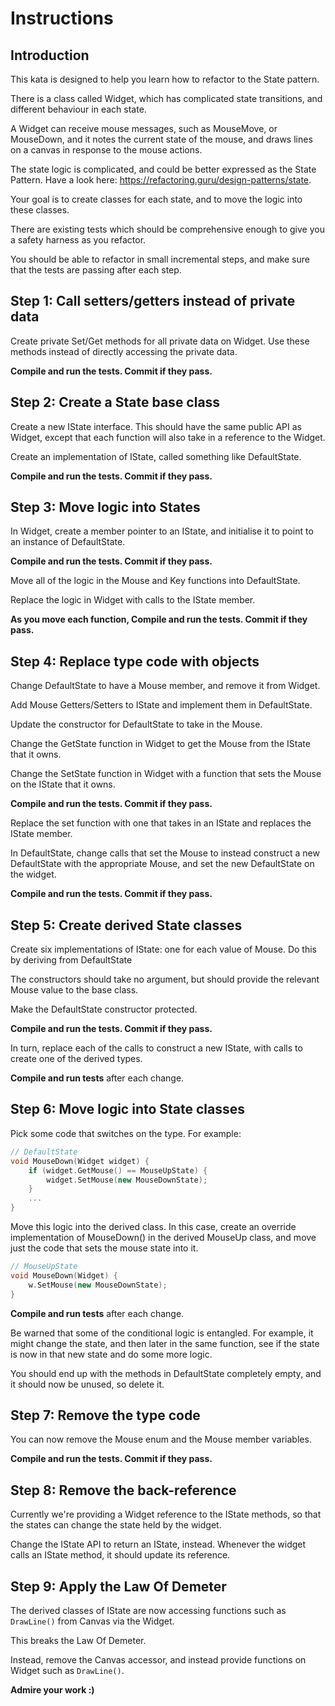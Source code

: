 # <heading>Instructions</heading>

## <heading>Introduction</heading>

This kata is designed to help you learn how to refactor to the State pattern.

There is a class called Widget, which has complicated state transitions, and different behaviour in each state. 

A Widget can receive mouse messages, such as MouseMove, or MouseDown, and it notes the current state of the mouse, and draws lines on a canvas in response to the mouse actions.

The state logic is complicated, and could be better expressed as the State Pattern. Have a look here: https://refactoring.guru/design-patterns/state.

Your goal is to create classes for each state, and to move the logic into these classes.

There are existing tests which should be comprehensive enough to give you a safety harness as you refactor.

You should be able to refactor in small incremental steps, and make sure that the tests are passing after each step.

## <heading>Step 1: Call setters/getters instead of private data</heading>

Create private Set/Get methods for all private data on Widget. Use these methods instead of directly accessing the private data.

**Compile and run the tests. Commit if they pass.**

## <heading>Step 2: Create a State base class</heading>

Create a new IState interface. This should have the same public API as Widget, except that each function will also take in a reference to the Widget.

Create an implementation of IState, called something like DefaultState.

**Compile and run the tests. Commit if they pass.**

## <heading>Step 3: Move logic into States</heading>

In Widget, create a member pointer to an IState, and initialise it to point to an instance of DefaultState. 

**Compile and run the tests. Commit if they pass.**

Move all of the logic in the Mouse and Key functions into DefaultState. 

Replace the logic in Widget with calls to the IState member.

**As you move each function, Compile and run the tests. Commit if they pass.**

## <heading>Step 4: Replace type code with objects</heading>

Change DefaultState to have a Mouse member, and remove it from Widget.

Add Mouse Getters/Setters to IState and implement them in DefaultState.

Update the constructor for DefaultState to take in the Mouse.

Change the GetState function in Widget to get the Mouse from the IState that it owns. 

Change the SetState function in Widget with a function that sets the Mouse on the IState that it owns.

**Compile and run the tests. Commit if they pass.**

Replace the set function with one that takes in an IState and replaces the IState member.

In DefaultState, change calls that set the Mouse to instead construct a new DefaultState with the appropriate Mouse, and set the new DefaultState on the widget.

**Compile and run the tests. Commit if they pass.**

## <heading>Step 5: Create derived State classes</heading>

Create six implementations of IState: one for each value of Mouse. Do this by deriving from DefaultState

The constructors should take no argument, but should provide the relevant Mouse value to the base class.

Make the DefaultState constructor protected.

**Compile and run the tests. Commit if they pass.**

In turn, replace each of the calls to construct a new IState, with calls to create one of the derived types.

**Compile and run tests** after each change.

## <heading>Step 6: Move logic into State classes</heading>

Pick some code that switches on the type. For example:

```cpp
// DefaultState
void MouseDown(Widget widget) {
    if (widget.GetMouse() == MouseUpState) {
        widget.SetMouse(new MouseDownState);
    }
    ...
}
```

Move this logic into the derived class. In this case, create an override implementation of MouseDown() in the derived MouseUp class, and move just the code that sets the mouse state into it.

```cpp
// MouseUpState
void MouseDown(Widget) {
    w.SetMouse(new MouseDownState);
}
```

**Compile and run tests** after each change.

Be warned that some of the conditional logic is entangled. For example, it might change the state, and then later in the same function, see if the state is now in that new state and do some more logic.

You should end up with the methods in DefaultState completely empty, and it should now be unused, so delete it. 

## <heading>Step 7: Remove the type code</heading>

You can now remove the Mouse enum and the Mouse member variables.

**Compile and run the tests. Commit if they pass.**

## <heading>Step 8: Remove the back-reference</heading>

Currently we're providing a Widget reference to the IState methods, so that the states can change the
state held by the widget.

Change the IState API to return an IState, instead. Whenever the widget calls an IState method, it
should update its reference.

## <heading>Step 9: Apply the Law Of Demeter</heading>

The derived classes of IState are now accessing functions such as ```DrawLine()``` from Canvas via the Widget.

This breaks the Law Of Demeter. 

Instead, remove the Canvas accessor, and instead provide functions on Widget such as ```DrawLine()```.

**Admire your work :)**